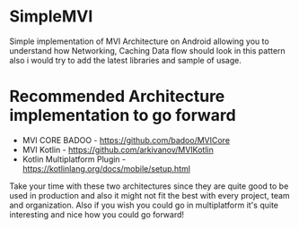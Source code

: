 # SimpleMVI
Simple implementation of MVI Architecture on Android allowing you to understand how Networking, Caching Data flow should look in this pattern also i would try to add the latest libraries and sample of usage.

# Recommended Architecture implementation to go forward

- MVI CORE BADOO - https://github.com/badoo/MVICore
- MVI Kotlin - https://github.com/arkivanov/MVIKotlin
- Kotlin Multiplatform Plugin - https://kotlinlang.org/docs/mobile/setup.html

Take your time with these two architectures since they are quite good to be used in production and also it might not fit the best with every project, team and organization. Also if you wish you could go in multiplatform it's quite interesting and nice how you could go forward!



